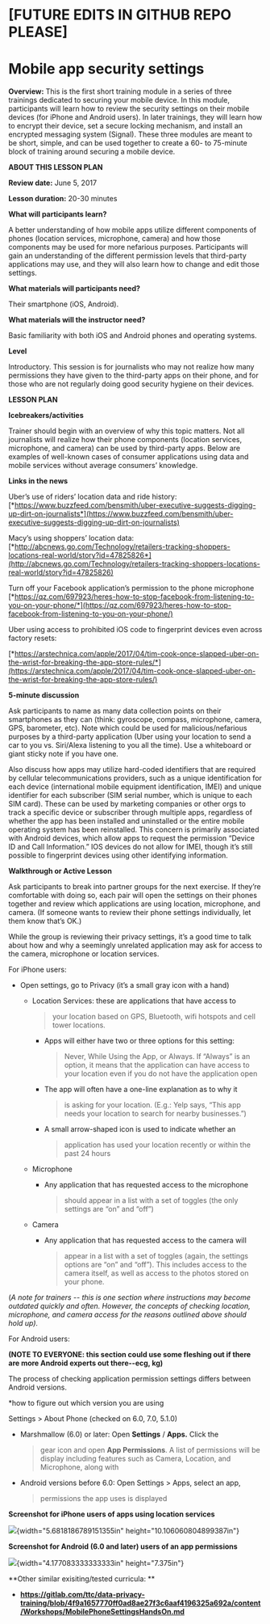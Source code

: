\[FUTURE EDITS IN GITHUB REPO PLEASE\]
======================================

Mobile app security settings
============================

**Overview:** This is the first short training module in a series of
three trainings dedicated to securing your mobile device. In this
module, participants will learn how to review the security settings on
their mobile devices (for iPhone and Android users). In later trainings,
they will learn how to encrypt their device, set a secure locking
mechanism, and install an encrypted messaging system (Signal). These
three modules are meant to be short, simple, and can be used together to
create a 60- to 75-minute block of training around securing a mobile
device.

**ABOUT THIS LESSON PLAN**

**Review date:** June 5, 2017

**Lesson duration:** 20-30 minutes

**What will participants learn?**

A better understanding of how mobile apps utilize different components
of phones (location services, microphone, camera) and how those
components may be used for more nefarious purposes. Participants will
gain an understanding of the different permission levels that
third-party applications may use, and they will also learn how to change
and edit those settings.

**What materials will participants need?**

Their smartphone (iOS, Android).

**What materials will the instructor need?**

Basic familiarity with both iOS and Android phones and operating
systems.

**Level**

Introductory. This session is for journalists who may not realize how
many permissions they have given to the third-party apps on their phone,
and for those who are not regularly doing good security hygiene on their
devices.

**LESSON PLAN**

**Icebreakers/activities**

Trainer should begin with an overview of why this topic matters. Not all
journalists will realize how their phone components (location services,
microphone, and camera) can be used by third-party apps. Below are
examples of well-known cases of consumer applications using data and
mobile services without average consumers’ knowledge.

**Links in the news**

Uber’s use of riders’ location data and ride history:
[*https://www.buzzfeed.com/bensmith/uber-executive-suggests-digging-up-dirt-on-journalists*](https://www.buzzfeed.com/bensmith/uber-executive-suggests-digging-up-dirt-on-journalists)

Macy’s using shoppers’ location data:
[*http://abcnews.go.com/Technology/retailers-tracking-shoppers-locations-real-world/story?id=47825826*](http://abcnews.go.com/Technology/retailers-tracking-shoppers-locations-real-world/story?id=47825826)

Turn off your Facebook application’s permission to the phone microphone
[*https://qz.com/697923/heres-how-to-stop-facebook-from-listening-to-you-on-your-phone/*](https://qz.com/697923/heres-how-to-stop-facebook-from-listening-to-you-on-your-phone/)

Uber using access to prohibited iOS code to fingerprint devices even
across factory resets:

[*https://arstechnica.com/apple/2017/04/tim-cook-once-slapped-uber-on-the-wrist-for-breaking-the-app-store-rules/*](https://arstechnica.com/apple/2017/04/tim-cook-once-slapped-uber-on-the-wrist-for-breaking-the-app-store-rules/)

**5-minute discussion**

Ask participants to name as many data collection points on their
smartphones as they can (think: gyroscope, compass, microphone, camera,
GPS, barometer, etc). Note which could be used for malicious/nefarious
purposes by a third-party application (Uber using your location to send
a car to you vs. Siri/Alexa listening to you all the time). Use a
whiteboard or giant sticky note if you have one.

Also discuss how apps may utilize hard-coded identifiers that are
required by cellular telecommunications providers, such as a unique
identification for each device (international mobile equipment
identification, IMEI) and unique identifier for each subscriber (SIM
serial number, which is unique to each SIM card). These can be used by
marketing companies or other orgs to track a specific device or
subscriber through multiple apps, regardless of whether the app has been
installed and uninstalled or the entire mobile operating system has been
reinstalled. This concern is primarily associated with Android devices,
which allow apps to request the permission “Device ID and Call
Information.” IOS devices do not allow for IMEI, though it’s still
possible to fingerprint devices using other identifying information.

**Walkthrough or Active Lesson**

Ask participants to break into partner groups for the next exercise. If
they’re comfortable with doing so, each pair will open the settings on
their phones together and review which applications are using location,
microphone, and camera. (If someone wants to review their phone settings
individually, let them know that’s OK.)

While the group is reviewing their privacy settings, it’s a good time to
talk about how and why a seemingly unrelated application may ask for
access to the camera, microphone or location services.

For iPhone users:

-   Open settings, go to Privacy (it’s a small gray icon with a hand)

    -   Location Services: these are applications that have access to
        > your location based on GPS, Bluetooth, wifi hotspots and cell
        > tower locations.

        -   Apps will either have two or three options for this setting:
            > Never, While Using the App, or Always. If “Always” is an
            > option, it means that the application can have access to
            > your location even if you do not have the application open

        -   The app will often have a one-line explanation as to why it
            > is asking for your location. (E.g.: Yelp says, “This app
            > needs your location to search for nearby businesses.”)

        -   A small arrow-shaped icon is used to indicate whether an
            > application has used your location recently or within the
            > past 24 hours

    -   Microphone

        -   Any application that has requested access to the microphone
            > should appear in a list with a set of toggles (the only
            > settings are “on” and “off”)

    -   Camera

        -   Any application that has requested access to the camera will
            > appear in a list with a set of toggles (again, the
            > settings options are “on” and “off”). This includes access
            > to the camera itself, as well as access to the photos
            > stored on your phone.

(*A note for trainers -- this is one section where instructions may
become outdated quickly and often. However, the concepts of checking
location, microphone, and camera access for the reasons outlined above
should hold up).*

For Android users:

**(NOTE TO EVERYONE: this section could use some fleshing out if there
are more Android experts out there--ecg, kg)**

The process of checking application permission settings differs between
Android versions.

\*how to figure out which version you are using

Settings &gt; About Phone (checked on 6.0, 7.0, 5.1.0)

-   Marshmallow (6.0) or later: Open **Settings** / **Apps.** Click the
    > gear icon and open **App Permissions**. A list of permissions will
    > be display including features such as Camera, Location, and
    > Microphone, along with

-   Android versions before 6.0: Open Settings &gt; Apps, select an app,
    > permissions the app uses is displayed

**Screenshot for iPhone users of apps using location services**

![](media/image3.png){width="5.6818186789151355in"
height="10.106060804899387in"}

**Screenshot for Android (6.0 and later) users of an app permissions**

![](media/image4.png){width="4.177083333333333in" height="7.375in"}

**Other similar exisiting/tested curricula: **

-   **https://gitlab.com/ttc/data-privacy-training/blob/4f9a1657770ff0ad8ae27f3c6aaf4196325a692a/content/Workshops/MobilePhoneSettingsHandsOn.md**
